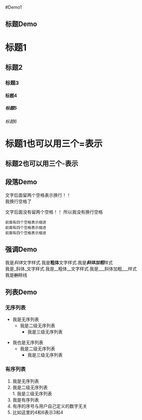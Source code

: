 #Demo1

## 标题Demo

# 标题1
## 标题2
### 标题3
#### 标题4
##### 标题5
###### 标题6


标题1也可以用三个=表示
===

标题2也可以用三个-表示
---



## 段落Demo

文字后面留两个空格表示换行！！  
 我换行空格了
 
 文字后面没有留两个空格！！
 所以我没有换行空格


    前面有四个空格表示缩进
    前面有四个空格表示缩进
    前面有四个空格表示缩进
    
## 强调Demo

我是*斜体*文字样式.我是**粗体**文字样式.我是***斜体加粗***样式  
我是_斜体_文字样式.我是__粗体__文字样式.我是___斜体加粗___样式  
我是~~删除~~线

## 列表Demo

### 无序列表

* 我是无序列表
  * 我是二级无序列表  
    * 我是三级无序列表  
- 我也是无序列表
  - 我是二级无序列表  
    - 我是三级无序列表
    
### 有序列表  

1. 我是无序列表
  1. 我是二级无序列表  
    1. 我是三级无序列表  
2. 我是有序列表
4. 有序的序号与用户自己定义的数字无关
6. 比如这里的4和6表示3和4